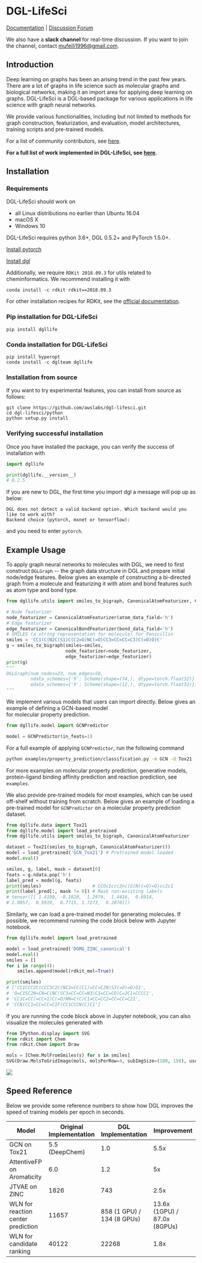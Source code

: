 # DGL-LifeSci

[Documentation](https://lifesci.dgl.ai/index.html) | [Discussion Forum](https://discuss.dgl.ai)

We also have a **slack channel** for real-time discussion. If you want to join the channel, contact mufeili1996@gmail.com.

## Introduction

Deep learning on graphs has been an arising trend in the past few years. There are a lot of graphs in 
life science such as molecular graphs and biological networks, making it an import area for applying 
deep learning on graphs. DGL-LifeSci is a DGL-based package for various applications in life science 
with graph neural networks. 

We provide various functionalities, including but not limited to methods for graph construction, 
featurization, and evaluation, model architectures, training scripts and pre-trained models.

For a list of community contributors, see [here](CONTRIBUTORS.md).

**For a full list of work implemented in DGL-LifeSci, see [here](examples/README.md).**

## Installation

### Requirements

DGL-LifeSci should work on

* all Linux distributions no earlier than Ubuntu 16.04
* macOS X
* Windows 10

DGL-LifeSci requires python 3.6+, DGL 0.5.2+ and PyTorch 1.5.0+.

[Install pytorch](https://pytorch.org/get-started/locally/)

[Install dgl](https://www.dgl.ai/pages/start.html)


Additionally, we require `RDKit 2018.09.3` for utils related to cheminformatics. We recommend installing it with

```
conda install -c rdkit rdkit==2018.09.3
```
 
For other installation recipes for RDKit, see the [official documentation](https://www.rdkit.org/docs/Install.html).

### Pip installation for DGL-LifeSci

```
pip install dgllife
```

### Conda installation for DGL-LifeSci

```
pip install hyperopt
conda install -c dglteam dgllife
```

### Installation from source

If you want to try experimental features, you can install from source as follows:

```
git clone https://github.com/awslabs/dgl-lifesci.git
cd dgl-lifesci/python
python setup.py install
```

### Verifying successful installation

Once you have installed the package, you can verify the success of installation with 

```python
import dgllife

print(dgllife.__version__)
# 0.2.5
```

If you are new to DGL, the first time you import dgl a message will pop up as below:

```
DGL does not detect a valid backend option. Which backend would you like to work with?
Backend choice (pytorch, mxnet or tensorflow):
```

and you need to enter `pytorch`.

## Example Usage

To apply graph neural networks to molecules with DGL, we need to first construct `DGLGraph` -- 
the graph data structure in DGL and prepare initial node/edge features. Below gives an example of 
constructing a bi-directed graph from a molecule and featurizing it with atom and bond features such 
as atom type and bond type.

```python
from dgllife.utils import smiles_to_bigraph, CanonicalAtomFeaturizer, CanonicalBondFeaturizer

# Node featurizer
node_featurizer = CanonicalAtomFeaturizer(atom_data_field='h')
# Edge featurizer
edge_featurizer = CanonicalBondFeaturizer(bond_data_field='h')
# SMILES (a string representation for molecule) for Penicillin
smiles = 'CC1(C(N2C(S1)C(C2=O)NC(=O)CC3=CC=CC=C3)C(=O)O)C'
g = smiles_to_bigraph(smiles=smiles, 
                      node_featurizer=node_featurizer,
                      edge_featurizer=edge_featurizer)
print(g)
"""
DGLGraph(num_nodes=23, num_edges=50,
         ndata_schemes={'h': Scheme(shape=(74,), dtype=torch.float32)}
         edata_schemes={'h': Scheme(shape=(12,), dtype=torch.float32)})
"""
```

We implement various models that users can import directly. Below gives an example of defining a GCN-based model  
for molecular property prediction.

```python
from dgllife.model import GCNPredictor

model = GCNPredictor(in_feats=1)
```

For a full example of applying `GCNPredictor`, run the following command

```bash
python examples/property_prediction/classification.py -m GCN -d Tox21
```

For more examples on molecular property prediction, generative models, protein-ligand binding affinity 
prediction and reaction prediction, see `examples`.

We also provide pre-trained models for most examples, which can be used off-shelf without training from scratch. 
Below gives an example of loading a pre-trained model for `GCNPredictor` on a molecular property prediction dataset.

```python
from dgllife.data import Tox21
from dgllife.model import load_pretrained
from dgllife.utils import smiles_to_bigraph, CanonicalAtomFeaturizer

dataset = Tox21(smiles_to_bigraph, CanonicalAtomFeaturizer())
model = load_pretrained('GCN_Tox21') # Pretrained model loaded
model.eval()

smiles, g, label, mask = dataset[0]
feats = g.ndata.pop('h')
label_pred = model(g, feats)
print(smiles)                   # CCOc1ccc2nc(S(N)(=O)=O)sc2c1
print(label_pred[:, mask != 0]) # Mask non-existing labels
# tensor([[ 1.4190, -0.1820,  1.2974,  1.4416,  0.6914,  
# 2.0957,  0.5919,  0.7715, 1.7273,  0.2070]])
```

Similarly, we can load a pre-trained model for generating molecules. If possible, we recommend running 
the code block below with Jupyter notebook.

```python
from dgllife.model import load_pretrained

model = load_pretrained('DGMG_ZINC_canonical')
model.eval()
smiles = []
for i in range(4):
    smiles.append(model(rdkit_mol=True))

print(smiles)
# ['CC1CCC2C(CCC3C2C(NC2=CC(Cl)=CC=C2N)S3(=O)=O)O1',
# 'O=C1SC2N=CN=C(NC(SC3=CC=CC=N3)C1=CC=CO)C=2C1=CCCC1', 
# 'CC1C=CC(=CC=1)C(=O)NN=C(C)C1=CC=CC2=CC=CC=C21', 
# 'CCN(CC1=CC=CC=C1F)CC1CCCN(C)C1']
```

If you are running the code block above in Jupyter notebook, you can also visualize the molecules generated with

```python
from IPython.display import SVG
from rdkit import Chem
from rdkit.Chem import Draw

mols = [Chem.MolFromSmiles(s) for s in smiles]
SVG(Draw.MolsToGridImage(mols, molsPerRow=4, subImgSize=(180, 150), useSVG=True))
```

![](https://data.dgl.ai/dgllife/dgmg/dgmg_model_zoo_example2.png)

## Speed Reference

Below we provide some reference numbers to show how DGL improves the speed of training models per epoch in seconds.

| Model                              | Original Implementation | DGL Implementation         | Improvement                  |
| ---------------------------------- | ----------------------- | -------------------------- | ---------------------------- |
| GCN on Tox21                       | 5.5 (DeepChem)          | 1.0                        | 5.5x                         |
| AttentiveFP on Aromaticity         | 6.0                     | 1.2                        | 5x                           |
| JTVAE on ZINC                      | 1826                    | 743                        | 2.5x                         |
| WLN for reaction center prediction | 11657                   | 858 (1 GPU) / 134 (8 GPUs) | 13.6x (1GPU) / 87.0x (8GPUs) |
| WLN for candidate ranking          | 40122                   | 22268                      | 1.8x                         |
